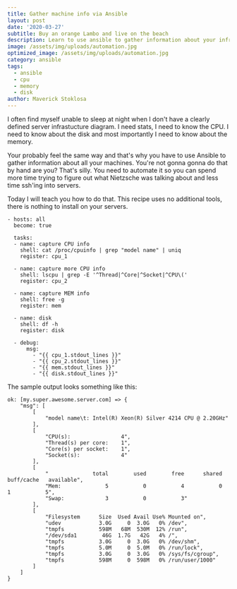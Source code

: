 ```yaml
---
title: Gather machine info via Ansible
layout: post
date: '2020-03-27'
subtitle: Buy an orange Lambo and live on the beach
description: Learn to use ansible to gather information about your infrastructure so you can sleep at night.
image: /assets/img/uploads/automation.jpg
optimized_image: /assets/img/uploads/automation.jpg
category: ansible
tags:
  - ansible
  - cpu
  - memory
  - disk
author: Maverick Stoklosa
---
```


I often find myself unable to sleep at night when I don't have a clearly defined server infrastucture diagram. I need stats, I need to know the CPU. I need to know about the disk and most importantly I need to know about the memory.

Your probably feel the same way and that's why you have to use Ansible to gather information about all your machines. You're not gonna gonna do that by hand are you? That's silly. You need to automate it so you can spend more time trying to figure out what Nietzsche was talking about and less time ssh'ing into servers.

Today I will teach you how to do that. This recipe uses no additional tools, there is nothing to install on your servers.

```
- hosts: all
  become: true

  tasks:
  - name: capture CPU info
    shell: cat /proc/cpuinfo | grep "model name" | uniq
    register: cpu_1

  - name: capture more CPU info
    shell: lscpu | grep -E '^Thread|^Core|^Socket|^CPU\('
    register: cpu_2

  - name: capture MEM info
    shell: free -g
    register: mem

  - name: disk
    shell: df -h
    register: disk

  - debug:
      msg:
        - "{{ cpu_1.stdout_lines }}"
        - "{{ cpu_2.stdout_lines }}"
        - "{{ mem.stdout_lines }}"
        - "{{ disk.stdout_lines }}"
```

The sample output looks something like this:

```
ok: [my.super.awesome.server.com] => {
    "msg": [
        [
            "model name\t: Intel(R) Xeon(R) Silver 4214 CPU @ 2.20GHz"
        ],
        [
            "CPU(s):                4",
            "Thread(s) per core:    1",
            "Core(s) per socket:    1",
            "Socket(s):             4"
        ],
        [
            "              total        used        free      shared  buff/cache   available",
            "Mem:              5           0           4           0           1           5",
            "Swap:             3           0           3"
        ],
        [
            "Filesystem      Size  Used Avail Use% Mounted on",
            "udev            3.0G     0  3.0G   0% /dev",
            "tmpfs           598M   68M  530M  12% /run",
            "/dev/sda1        46G  1.7G   42G   4% /",
            "tmpfs           3.0G     0  3.0G   0% /dev/shm",
            "tmpfs           5.0M     0  5.0M   0% /run/lock",
            "tmpfs           3.0G     0  3.0G   0% /sys/fs/cgroup",
            "tmpfs           598M     0  598M   0% /run/user/1000"
        ]
    ]
}
```
